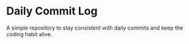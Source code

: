 # Daily Commit Log

A simple repository to stay consistent with daily commits and keep the coding habit alive.
